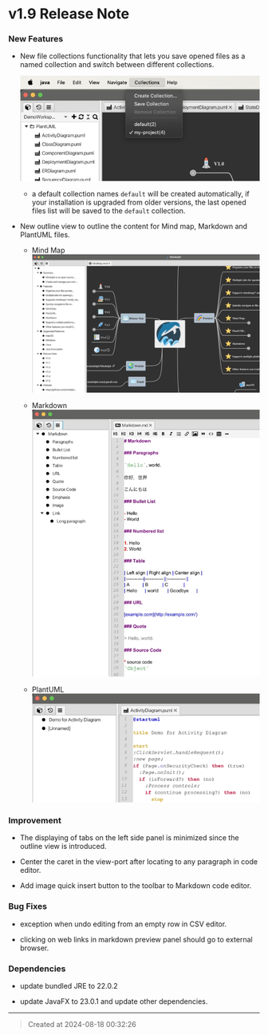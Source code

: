 # v1.9 Release Note

### New Features

* New file collections functionality that lets you save opened files as a named collection and switch between different collections. 

	![v1.9_collections.jpg](v1.9_collections.jpg)  

	* a default collection names `default` will be created automatically, if your installation is upgraded from older versions, the last opened files list will be saved to the `default` collection.

* New outline view to outline the content for Mind map, Markdown and PlantUML files. 

	* Mind Map
	![v1.9_outline_mmd_large.jpg](v1.9_outline_mmd_large.jpg)  

	* Markdown
	![v1.9_outline_mm_large.jpg](v1.9_outline_mm_large.jpg)  

	* PlantUML
	![v1.9_outline_puml.jpg](v1.9_outline_puml.jpg)  

### Improvement

* The displaying of tabs on the left side panel is minimized since the outline view is introduced.

* Center the caret in the view-port after locating to any paragraph in code editor.

* Add image quick insert button to the toolbar to Markdown code editor.  


### Bug Fixes

* exception when undo editing from an empty row in CSV editor.

* clicking on web links in markdown preview panel should go to external browser.


### Dependencies

* update bundled JRE to 22.0.2  

* update JavaFX to 23.0.1 and update other dependencies.

---
> Created at 2024-08-18 00:32:26

